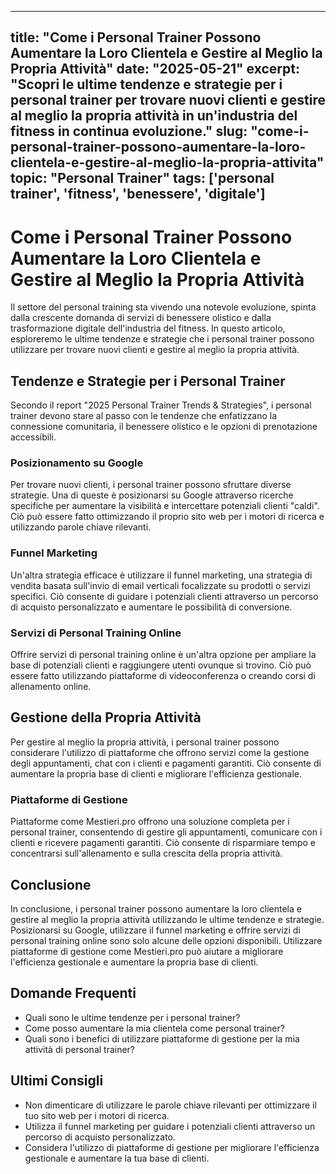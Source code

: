 
---
title: "Come i Personal Trainer Possono Aumentare la Loro Clientela e Gestire al Meglio la Propria Attività"
date: "2025-05-21"
excerpt: "Scopri le ultime tendenze e strategie per i personal trainer per trovare nuovi clienti e gestire al meglio la propria attività in un'industria del fitness in continua evoluzione."
slug: "come-i-personal-trainer-possono-aumentare-la-loro-clientela-e-gestire-al-meglio-la-propria-attivita"
topic: "Personal Trainer"
tags: ['personal trainer', 'fitness', 'benessere', 'digitale']
---

# Come i Personal Trainer Possono Aumentare la Loro Clientela e Gestire al Meglio la Propria Attività

Il settore del personal training sta vivendo una notevole evoluzione, spinta dalla crescente domanda di servizi di benessere olistico e dalla trasformazione digitale dell'industria del fitness. In questo articolo, esploreremo le ultime tendenze e strategie che i personal trainer possono utilizzare per trovare nuovi clienti e gestire al meglio la propria attività.

## Tendenze e Strategie per i Personal Trainer

Secondo il report "2025 Personal Trainer Trends & Strategies", i personal trainer devono stare al passo con le tendenze che enfatizzano la connessione comunitaria, il benessere olistico e le opzioni di prenotazione accessibili.

### Posizionamento su Google

Per trovare nuovi clienti, i personal trainer possono sfruttare diverse strategie. Una di queste è posizionarsi su Google attraverso ricerche specifiche per aumentare la visibilità e intercettare potenziali clienti "caldi". Ciò può essere fatto ottimizzando il proprio sito web per i motori di ricerca e utilizzando parole chiave rilevanti.

### Funnel Marketing

Un'altra strategia efficace è utilizzare il funnel marketing, una strategia di vendita basata sull'invio di email verticali focalizzate su prodotti o servizi specifici. Ciò consente di guidare i potenziali clienti attraverso un percorso di acquisto personalizzato e aumentare le possibilità di conversione.

### Servizi di Personal Training Online

Offrire servizi di personal training online è un'altra opzione per ampliare la base di potenziali clienti e raggiungere utenti ovunque si trovino. Ciò può essere fatto utilizzando piattaforme di videoconferenza o creando corsi di allenamento online.

## Gestione della Propria Attività

Per gestire al meglio la propria attività, i personal trainer possono considerare l'utilizzo di piattaforme che offrono servizi come la gestione degli appuntamenti, chat con i clienti e pagamenti garantiti. Ciò consente di aumentare la propria base di clienti e migliorare l'efficienza gestionale.

### Piattaforme di Gestione

Piattaforme come Mestieri.pro offrono una soluzione completa per i personal trainer, consentendo di gestire gli appuntamenti, comunicare con i clienti e ricevere pagamenti garantiti. Ciò consente di risparmiare tempo e concentrarsi sull'allenamento e sulla crescita della propria attività.

## Conclusione

In conclusione, i personal trainer possono aumentare la loro clientela e gestire al meglio la propria attività utilizzando le ultime tendenze e strategie. Posizionarsi su Google, utilizzare il funnel marketing e offrire servizi di personal training online sono solo alcune delle opzioni disponibili. Utilizzare piattaforme di gestione come Mestieri.pro può aiutare a migliorare l'efficienza gestionale e aumentare la propria base di clienti.

## Domande Frequenti

* Quali sono le ultime tendenze per i personal trainer?
* Come posso aumentare la mia clientela come personal trainer?
* Quali sono i benefici di utilizzare piattaforme di gestione per la mia attività di personal trainer?

## Ultimi Consigli

* Non dimenticare di utilizzare le parole chiave rilevanti per ottimizzare il tuo sito web per i motori di ricerca.
* Utilizza il funnel marketing per guidare i potenziali clienti attraverso un percorso di acquisto personalizzato.
* Considera l'utilizzo di piattaforme di gestione per migliorare l'efficienza gestionale e aumentare la tua base di clienti.


